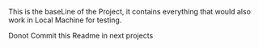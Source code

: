 This is the baseLine of the Project, it contains everything that would also work in Local Machine for testing.

Donot Commit this Readme in next projects
